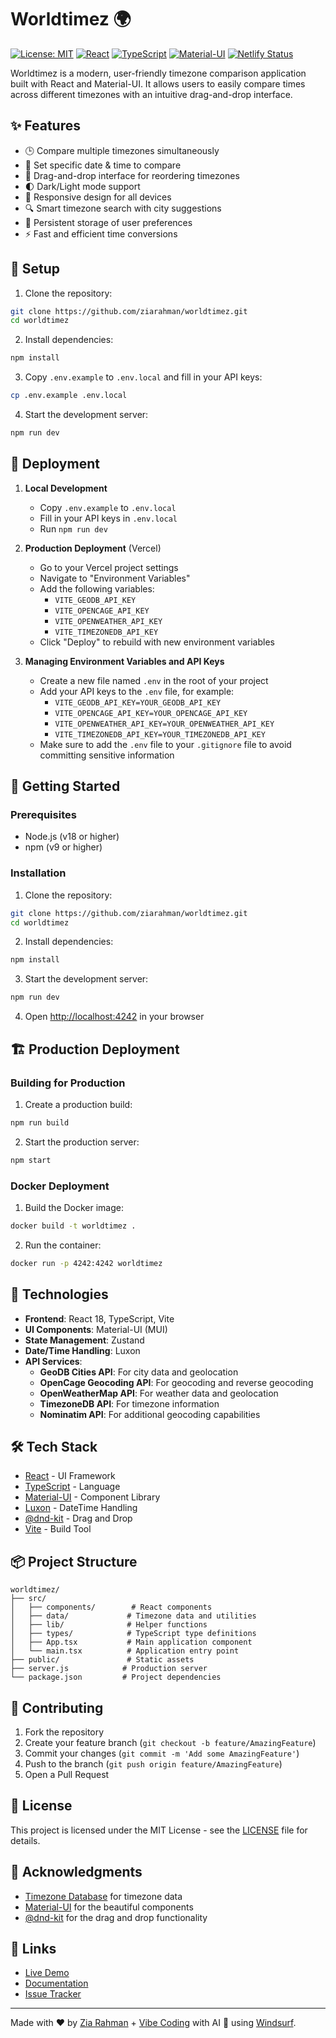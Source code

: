 # Worldtimez 🌍

[![License: MIT](https://img.shields.io/badge/License-MIT-yellow.svg)](https://opensource.org/licenses/MIT)
[![React](https://img.shields.io/badge/React-18.x-blue)](https://reactjs.org/)
[![TypeScript](https://img.shields.io/badge/TypeScript-5.x-blue)](https://www.typescriptlang.org/)
[![Material-UI](https://img.shields.io/badge/MUI-5.x-blue)](https://mui.com/)
[![Netlify Status](https://api.netlify.com/api/v1/badges/b4ff5581-4e56-4f80-a2ce-6c7a4281f208/deploy-status)](https://app.netlify.com/sites/worldtimez-tvudg/deploys)

Worldtimez is a modern, user-friendly timezone comparison application built with React and Material-UI. It allows users to easily compare times across different timezones with an intuitive drag-and-drop interface.

## ✨ Features

- 🕒 Compare multiple timezones simultaneously
- 📅 Set specific date & time to compare
- 🔄 Drag-and-drop interface for reordering timezones
- 🌓 Dark/Light mode support
- 📱 Responsive design for all devices
- 🔍 Smart timezone search with city suggestions
- 💾 Persistent storage of user preferences
- ⚡ Fast and efficient time conversions

## 🚀 Setup

1. Clone the repository:
```bash
git clone https://github.com/ziarahman/worldtimez.git
cd worldtimez
```

2. Install dependencies:
```bash
npm install
```

3. Copy `.env.example` to `.env.local` and fill in your API keys:
```bash
cp .env.example .env.local
```

4. Start the development server:
```bash
npm run dev
```

## 🚀 Deployment

1. **Local Development**
   - Copy `.env.example` to `.env.local`
   - Fill in your API keys in `.env.local`
   - Run `npm run dev`

2. **Production Deployment** (Vercel)
   - Go to your Vercel project settings
   - Navigate to "Environment Variables"
   - Add the following variables:
     - `VITE_GEODB_API_KEY`
     - `VITE_OPENCAGE_API_KEY`
     - `VITE_OPENWEATHER_API_KEY`
     - `VITE_TIMEZONEDB_API_KEY`
   - Click "Deploy" to rebuild with new environment variables

3. **Managing Environment Variables and API Keys**
   - Create a new file named `.env` in the root of your project
   - Add your API keys to the `.env` file, for example:
     - `VITE_GEODB_API_KEY=YOUR_GEODB_API_KEY`
     - `VITE_OPENCAGE_API_KEY=YOUR_OPENCAGE_API_KEY`
     - `VITE_OPENWEATHER_API_KEY=YOUR_OPENWEATHER_API_KEY`
     - `VITE_TIMEZONEDB_API_KEY=YOUR_TIMEZONEDB_API_KEY`
   - Make sure to add the `.env` file to your `.gitignore` file to avoid committing sensitive information

## 🚀 Getting Started

### Prerequisites

- Node.js (v18 or higher)
- npm (v9 or higher)

### Installation

1. Clone the repository:
```bash
git clone https://github.com/ziarahman/worldtimez.git
cd worldtimez
```

2. Install dependencies:
```bash
npm install
```

3. Start the development server:
```bash
npm run dev
```

4. Open [http://localhost:4242](http://localhost:4242) in your browser

## 🏗️ Production Deployment

### Building for Production

1. Create a production build:
```bash
npm run build
```

2. Start the production server:
```bash
npm start
```

### Docker Deployment

1. Build the Docker image:
```bash
docker build -t worldtimez .
```

2. Run the container:
```bash
docker run -p 4242:4242 worldtimez
```

## 🚀 Technologies

- **Frontend**: React 18, TypeScript, Vite
- **UI Components**: Material-UI (MUI)
- **State Management**: Zustand
- **Date/Time Handling**: Luxon
- **API Services**:
  - **GeoDB Cities API**: For city data and geolocation
  - **OpenCage Geocoding API**: For geocoding and reverse geocoding
  - **OpenWeatherMap API**: For weather data and geolocation
  - **TimezoneDB API**: For timezone information
  - **Nominatim API**: For additional geocoding capabilities

## 🛠️ Tech Stack

- [React](https://reactjs.org/) - UI Framework
- [TypeScript](https://www.typescriptlang.org/) - Language
- [Material-UI](https://mui.com/) - Component Library
- [Luxon](https://moment.github.io/luxon/) - DateTime Handling
- [@dnd-kit](https://dndkit.com/) - Drag and Drop
- [Vite](https://vitejs.dev/) - Build Tool

## 📦 Project Structure

```
worldtimez/
├── src/
│   ├── components/        # React components
│   ├── data/             # Timezone data and utilities
│   ├── lib/              # Helper functions
│   ├── types/            # TypeScript type definitions
│   ├── App.tsx           # Main application component
│   └── main.tsx          # Application entry point
├── public/               # Static assets
├── server.js            # Production server
└── package.json         # Project dependencies
```

## 🤝 Contributing

1. Fork the repository
2. Create your feature branch (`git checkout -b feature/AmazingFeature`)
3. Commit your changes (`git commit -m 'Add some AmazingFeature'`)
4. Push to the branch (`git push origin feature/AmazingFeature`)
5. Open a Pull Request

## 📝 License

This project is licensed under the MIT License - see the [LICENSE](LICENSE) file for details.

## 👏 Acknowledgments

- [Timezone Database](https://timezonedb.com/) for timezone data
- [Material-UI](https://mui.com/) for the beautiful components
- [@dnd-kit](https://dndkit.com/) for the drag and drop functionality

## 🔗 Links

- [Live Demo](https://timez.world)
- [Documentation](https://github.com/ziarahman/worldtimez/wiki)
- [Issue Tracker](https://github.com/ziarahman/worldtimez/issues)

---

Made with ❤️ by [Zia Rahman](https://github.com/ziarahman) + [Vibe Coding](https://en.wikipedia.org/wiki/Vibe_coding) with AI 🤖 using [Windsurf](https://windsurf.ai).
